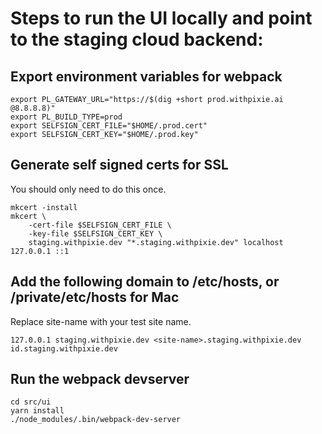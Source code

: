 # Steps to run the UI locally and point to the staging cloud backend:

## Export environment variables for webpack
```
export PL_GATEWAY_URL="https://$(dig +short prod.withpixie.ai @8.8.8.8)"
export PL_BUILD_TYPE=prod
export SELFSIGN_CERT_FILE="$HOME/.prod.cert"
export SELFSIGN_CERT_KEY="$HOME/.prod.key"
```


## Generate self signed certs for SSL
You should only need to do this once.
```
mkcert -install
mkcert \
    -cert-file $SELFSIGN_CERT_FILE \
    -key-file $SELFSIGN_CERT_KEY \
    staging.withpixie.dev "*.staging.withpixie.dev" localhost 127.0.0.1 ::1
```

## Add the following domain to /etc/hosts, or /private/etc/hosts for Mac
Replace site-name with your test site name.
```
127.0.0.1 staging.withpixie.dev <site-name>.staging.withpixie.dev id.staging.withpixie.dev
```

## Run the webpack devserver
```
cd src/ui
yarn install
./node_modules/.bin/webpack-dev-server
```